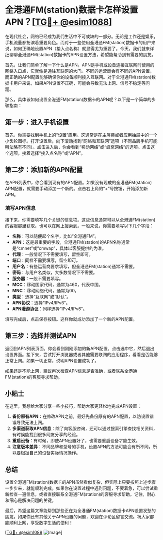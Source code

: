 # 全港通FM(station)数据卡怎样设置APN？[[TG💪+ @esim1088](https://t.me/s/esim1088)]

在现代社会，网络已经成为我们生活中不可或缺的一部分。无论是工作还是娱乐，手机流量都扮演着重要角色。而对于一些使用全港通FM(station)数据卡的用户来说，如何正确地设置APN（接入点名称）就显得尤为重要了。今天，我们就来详细聊聊全港通FM(station)数据卡的APN设置方法，希望能帮助到有需要的朋友。

首先，让我们简单了解一下什么是APN。APN是手机或设备连接互联网时使用的网络入口点，它就像是通往互联网的大门。不同的运营商会有不同的APN设置，而正确的APN配置能够确保你的设备顺利接入互联网。对于全港通FM(station)数据卡用户来说，如果APN设置不正确，可能会导致无法上网、信号不稳定等问题。

那么，具体该如何设置全港通FM(station)数据卡的APN呢？以下是一个简单的步骤指南：

## 第一步：进入手机设置

首先，你需要找到手机上的“设置”应用。这通常是在主屏幕或者应用抽屉中的一个小齿轮图标。打开设置后，向下滚动找到“网络和互联网”选项（不同品牌手机可能叫法略有不同）。点击进入后，你会看到“移动网络”或“蜂窝网络”的选项。点击这个选项，接着选择“接入点名称”或“APN”。

## 第二步：添加新的APN配置

在APN列表中，你会看到现有的APN配置。如果没有现成的全港通FM(station) APN配置，就需要手动添加一个新的。点击右上角的“+”号按钮，开始添加新APN。

### 填写APN信息

接下来，你需要填写几个关键的信息项。这些信息通常可以从全港通FM(station)的客服那里获取，也可以在网上搜索到。一般来说，你需要填写以下几个字段：

- **名称**：可以随便起个名字，比如“全港通FM”。
- **APN**：这是最重要的字段，全港通FM(station)的APN名称通常是“cmnet”或“cmwap”，具体以客服提供的为准。
- **代理**：一般情况下不需要填写，留空即可。
- **端口**：同样不需要填写，留空即可。
- **用户名**：有些运营商要求填写，但全港通FM(station)通常不需要。
- **密码**：与用户名类似，大多数情况下不需要。
- **服务器**：一般不需要填写。
- **MCC**：移动国家代码，通常为460，代表中国。
- **MNC**：移动网络代码，通常为00。
- **类型**：选择“互联网”或“默认”。
- **APN协议**：选择“IPv4/IPv6”。
- **APN漫游协议**：同样选择“IPv4/IPv6”。

填写完成后，点击保存按钮。这样你就成功添加了一个新的APN配置。

## 第三步：选择并测试APN

返回到APN列表页面，你会看到刚刚添加的新APN配置。点击选中它，然后退出设置界面。接下来，尝试打开浏览器或者其他需要联网的应用程序，看看是否能够正常上网。如果一切正常，说明APN设置成功了。

如果还是不能上网，建议再次检查APN信息是否准确，或者联系全港通FM(station)的客服寻求帮助。

## 小贴士

在这里，我想给大家分享一些小技巧，帮助大家更轻松地完成APN设置：

1. **备份原有APN**：在修改APN之前，最好先备份原有的APN配置，以防设置错误导致无法上网。
2. **多渠道获取APN信息**：除了向客服咨询，还可以通过搜索引擎查找相关资料，有时候能找到很多网友分享的经验。
3. **重启设备**：有时候，即使APN设置好了，也需要重启设备才能生效。
4. **注意版本差异**：不同品牌和型号的手机，设置APN的方法可能会有所不同，所以要根据自己的设备实际情况操作。

## 总结

设置全港通FM(station)数据卡的APN虽然看似复杂，但实际上只要按照上述步骤一步步来，就能顺利完成。如果你在设置过程中遇到问题，不要着急，可以尝试重新检查一遍信息，或者直接联系全港通FM(station)的客服寻求帮助。记住，耐心和细心是解决问题的关键。

最后，希望这篇文章能帮到那些正在为全港通FM(station)数据卡APN设置发愁的朋友。如果你还有其他关于APN设置的问题，欢迎在评论区留言交流。祝大家都能顺利上网，享受数字生活的便利！

[[TG💪+ @esim1088](https://t.me/s/esim1088) ![Image](https://i.postimg.cc/4NQfJmqS/Snipaste-2025-05-13-00-14-12.png)]